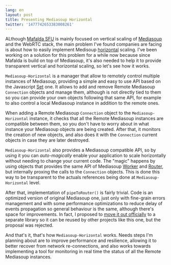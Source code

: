 ```yaml
---
lang: en
layout: post
title: Presenting Mediasoup Horizontal
twitter: '1477742653383008261'
---
```


ALthough [Mafalda SFU](https://mafalda.io) is mainly focused on vertical scaling
of [Mediasoup](https://mediasoup.org/) and the WebRTC stack, the main problem
I've found companies are facing is about how to easily implement Medisoup
[horizontal](https://en.wikipedia.org/wiki/Scalability#Horizontal_or_scale_out)
scaling. I've been working on a solution for this problem for a while now
because since Mafalda is build on top of Mediasoup, it's also needed to help it
to provide transparent vertical and horizontal scaling, so let's see how it
works.

`Mediasoup-Horizontal` is a manager that allow to remotely control multiple
instances of Mediasoup, providing a simple and easy to use API based on the
Javascript
[Set](https://developer.mozilla.org/en-US/docs/Web/JavaScript/Reference/Global_Objects/Set)
one. It allows to add and remove Remote Mediasoup `Connection` objects and
manage them, although is not directly tied to them so you can provide your own
objects following that same API, for example to also control a local Mediasoup
instance in addition to the remote ones.

When adding a Remote Mediasoup `Connection` object to the `Mediasoup-Horizontal`
instance, it checks that all the Remote Mediasoup instances are compatible
between them, so you don't have to worry about in what instance your Mediasoup
objects are being created. After that, it monitors the creation of new objects,
and also does it with the `Connection` current objects in case they are later
destroyed.

`Mediasoup-Horizontal` also provides a Mediasoup compatible API, so by using it
you can *auto-magically* enable your application to scale horizontally without
needing to change your current code. The "magic" happens by using objects that
provides the same API of Mediasoup
[Worker](https://mediasoup.org/documentation/v3/mediasoup/api/#worker) and
[Router](https://mediasoup.org/documentation/v3/mediasoup/api/#router), but
internally proxing the calls to the `Connection` objects. This is done this way
to be transparent to the actuals references being done at `Mediasoup-Horizontal`
level.

After that, implementation of `pipeToRouter()` is fairly trivial. Code is an
optimized version of original Mediasoup one, just only with fine-grain errors
management and with some performance optimizations to reduce delay of events
propagation so general behaviour is the same, although there's space for
improvements. In fact, I proposed to
[move it out officially](https://github.com/versatica/mediasoup/issues/705) to a
separate library so it can be reused by other projects like this one, but the
proposal was rejected.

And that's it, that's how `Mediasoup-Horizontal` works. Needs steps I'm planning
about are to improve performance and resilience, allowing it to better recover
from network re-connections, and also works towards implementing a tool for
monitoring in real time the status of all the Remote Mediasoup instances.
